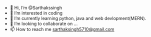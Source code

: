 - 👋 Hi, I’m @Sarthakssingh
- 👀 I’m interested in coding
- 🌱 I’m currently learning python, java and web devlopment(MERN).
- 💞️ I’m looking to collaborate on ...
- 📫 How to reach me sarthaksingh5710@gmail.com

<!---
Sarthakssingh/Sarthakssingh is a ✨ special ✨ repository because its `README.md` (this file) appears on your GitHub profile.
You can click the Preview link to take a look at your changes.
--->
